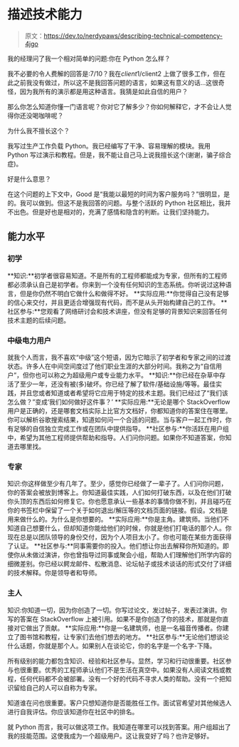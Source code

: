# 描述技术能力

> 原文：<https://dev.to/nerdypaws/describing-technical-competency-4jgo>

我的经理问了我一个相对简单的问题:你在 Python 怎么样？

我不必要的令人费解的回答是:7/10？我在$client1/$client2 上做了很多工作，但在此之前我没有做过，所以这不是我回答问题的语言，如果这有意义的话...这很奇怪，因为我所有的演示都是用这种语言。我猜是如此自信的用户？

那么你怎么知道你懂一门语言呢？你对它了解多少？你如何解释它，才不会让人觉得你还没喝咖啡呢？

为什么我不擅长这个？

我写过生产工作负载 Python。我已经编写了干净、容易理解的模块。我用 Python 写过演示和教程。但是，我不能让自己马上说我擅长这个(谢谢，骗子综合症)。

好是什么意思？

在这个问题的上下文中，Good 是“我能以最短的时间为客户服务吗？”很明显，是的。我可以做到。但这不是我回答的问题。与整个活跃的 Python 社区相比，我并不出色。但是好也是相对的，充满了感情和隐含的判断。让我们坚持能力。

## 能力水平

### 初学

**知识:**初学者很容易知道。不是所有的工程师都能成为专家，但所有的工程师都必须承认自己是初学者。你来到一个没有任何知识的生态系统。你听说过这种语言，但是你仍然不明白它做什么和做得不好。
**实际应用:**你觉得自己没有足够的信心来交付，并且更适合增强现有代码，而不是从头开始构建自己的工作。
**社区参与:**您观看了网络研讨会和技术讲座，但没有足够的背景知识来回答任何技术主题的后续问题。

### ~~中级~~电力用户

就我个人而言，我不喜欢“中级”这个短语，因为它暗示了初学者和专家之间的过渡状态。许多人在中间空间度过了他们职业生涯的大部分时间。我称之为“自信用户”，但你也可以称之为超级用户或专业能力水平。
**知识:**你已经在杂草中存活了至少一年，还没有被(多)破坏。你已经了解了软件/基础设施/等等。最佳实践，并且您或者知道或者希望将它应用于特定的技术主题。我们已经过了“我们该怎么做？”变成‘我们如何做好这件事？’
**实际应用:**无论是哪个 StackOverflow 用户是正确的，还是哪套文档实际上比官方文档好，你都知道你的答案住在哪里。你可以解析谷歌搜索结果，知道如何问一个合适的问题。当与客户一起工作时，你有足够的自信独立完成工作或在团队中提供指导。
**社区参与:**你活跃在用户组中，希望为其他工程师提供帮助和指导。人们问你问题。如果你不知道答案，你知道去哪里找。

### 专家

知识:你这样做至少有几年了。至少，感觉你已经做了一辈子了。人们问你问题，你的答案会被放到博客上。你知道最佳实践，人们如何打破东西，以及在他们打破你头顶的东西后如何修复它。你也愿意承认一些基本的事情你做不到，并且碰巧在你的书签栏中保留了一个关于如何退出/解压等的文档页面的链接。假设。文档是用来做什么的。为什么是你想要的。
**实际应用:**你是主角。建筑师。当他们不知道自己想要什么，但却知道你能给他们的时候，你就是他们打电话的那个人。你现在总是以团队领导的身份交付，因为个人项目太小了。你也可能在某些方面获得了认证。
**社区参与:**同事需要你的投入。他们想让你出去解释你所知道的。即使你从未做过演讲，你也曾指导过同事或聚会小组，帮助人们理解他们所学内容的细微差别。你已经以鳄龙邮件、松散消息、论坛帖子或技术谈话的形式交付了详细的技术解释。你是领导者和导师。

### 主人

知识:你知道一切，因为你创造了一切。你写过论文，发过帖子，发表过演讲。你写的答案在 StackOverflow 上被引用。如果不是你创造了你的技术，那就是你直接对它做出了贡献。
**实际应用:**你是一名建筑师，也是一名福音传播者。你建立了图书馆和教程，让专家们去他们想去的地方。
**社区参与:**无论他们想谈论什么话题，你就是那个人。如果别人在谈论它，你的名字是一个名字-下降。

所有级别的能力都包含知识、经验和社区参与。显然，学习和行动很重要。社区参与也很重要。优秀的工程师承认他们不是生活在真空中。如果没有人阅读文档或教程，任何代码都不会被部署。没有一个好的代码不寻求人类的帮助。没有一个把知识留给自己的人可以自称为专家。

知道谁在问也很重要。客户只想知道你是否能胜任工作。面试官希望对其他候选人进行自我评估。你应该知道你在社区中的排名。

就 Python 而言，我可以做这项工作。我知道在哪里可以找到答案。用户组超出了我的技能范围。这使我成为一个超级用户。这让我变好了吗？也许足够好。